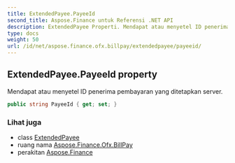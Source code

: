 ```yaml
---
title: ExtendedPayee.PayeeId
second_title: Aspose.Finance untuk Referensi .NET API
description: ExtendedPayee Properti. Mendapat atau menyetel ID penerima pembayaran yang ditetapkan server.
type: docs
weight: 50
url: /id/net/aspose.finance.ofx.billpay/extendedpayee/payeeid/
---
```

## ExtendedPayee.PayeeId property

Mendapat atau menyetel ID penerima pembayaran yang ditetapkan server.

```csharp
public string PayeeId { get; set; }
```

### Lihat juga

* class [ExtendedPayee](../)
* ruang nama [Aspose.Finance.Ofx.BillPay](../../extendedpayee/)
* perakitan [Aspose.Finance](../../../)


